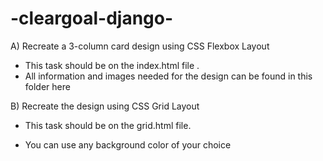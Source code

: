 # -cleargoal-django-

A) Recreate a 3-column card design using CSS Flexbox  Layout
- This task should be on the index.html file .
- All information and images needed for the design can be found in this folder here

 B) Recreate the design using CSS Grid Layout  

- This task should be on the grid.html file.

- You can use any background color of your choice

